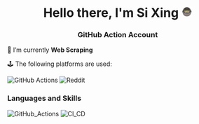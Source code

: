 <h1 align="center">Hello there, I'm Si Xing <img src="https://github.com/zachflauaus/emoji-repo/blob/master/images/starwars-baby-yoda.png" alt="Grogu" width="24" height="24"/></h1>

<h3 align="center">GitHub Action Account</h3>



🤖 I’m currently **Web Scraping**

🕹️ The following platforms are used: 

<p>
<img alt="GitHub Actions" src="https://img.shields.io/badge/github%20actions-%232671E5.svg?style=for-the-badge&logo=githubactions&logoColor=white"/>
<img alt="Reddit" src="https://img.shields.io/badge/Reddit-%23FF4500.svg?style=for-the-badge&logo=Reddit&logoColor=white"/>
</p>



### Languages and Skills

<p align="left">
  <img src="https://avatars.githubusercontent.com/u/65916846?v=4" alt="GitHub_Actions" width="60" height="60"/>
  <img src="https://zupp.io/img/CiCd.ad63dcfd.png" alt="CI_CD" width="60" height="60"/> 
</p>

